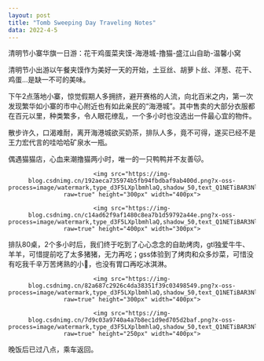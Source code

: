 ```yaml
---
layout: post
title: "Tomb Sweeping Day Traveling Notes"
data: 2022-4-5
---
```


清明节小寨华旗一日游：花干鸡蛋菜夹馍-海港城-撸猫-盛江山自助-温馨小窝

清明节小出游以午餐夹馍作为美好一天的开始，土豆丝、胡萝卜丝、洋葱、花干、鸡蛋...是缺一不可的美味。

下午2点落地小寨，惊觉假期人多拥挤，避开赛格的人流，向北百米之内，第一次发现繁华如小寨的市中心附近也有如此亲民的“海港城”。其中售卖的大部分衣服都在百元以里，种类繁多，令人眼花缭乱，一个多小时也没选出一件最心宜的物件。

散步许久，口渴难耐，离开海港城欲买奶茶，排队人多，竟不可得，遂买已经不是王力宏代言的哇哈哈矿泉水一瓶。

偶遇猫猫店，心血来潮撸猫两小时，唯一的一只鸭鸭并不友善🐱。

<center>

```
<img src="https://img-blog.csdnimg.cn/192aeca735974b5fb94fbdbaf9ab400d.png?x-oss-process=image/watermark,type_d3F5LXplbmhlaQ,shadow_50,text_Q1NETiBAR3NlbnNlaQ==,size_20,color_FFFFFF,t_70,g_se,x_16#pic_center?raw=true" height="300px" width="400px">
```

</center>

<center>

```
<img src="https://img-blog.csdnimg.cn/c14ad62f9af1480c8ea7b1d59792a44e.png?x-oss-process=image/watermark,type_d3F5LXplbmhlaQ,shadow_50,text_Q1NETiBAR3NlbnNlaQ==,size_20,color_FFFFFF,t_70,g_se,x_16#pic_center?raw=true" height="400px" width="300px">
```

</center>

排队80桌，2个多小时后，我们终于吃到了心心念念的自助烤肉，gtl独爱牛牛、羊羊，可惜提前吃了太多猪猪，无力再吃；gss体验到了烤肉和众多炒菜，可惜没有吃我千辛万苦烤熟的小🦑，也没有胃口再吃冰淇淋。

<center>

```
<img src="https://img-blog.csdnimg.cn/82a687c2926c4da38351f39c03498549.png?x-oss-process=image/watermark,type_d3F5LXplbmhlaQ,shadow_50,text_Q1NETiBAR3NlbnNlaQ==,size_20,color_FFFFFF,t_70,g_se,x_16#pic_center?raw=true" height="300px" width="400px">
```

</center>

<center>

```
<img src="https://img-blog.csdnimg.cn/7d9c03a9740a4a7b8ec1d9ed705d2baf.png?x-oss-process=image/watermark,type_d3F5LXplbmhlaQ,shadow_50,text_Q1NETiBAR3NlbnNlaQ==,size_20,color_FFFFFF,t_70,g_se,x_16#pic_centerpic_center?raw=true" height="250px" width="400px">
```

</center>

晚饭后已过八点，乘车返回。



